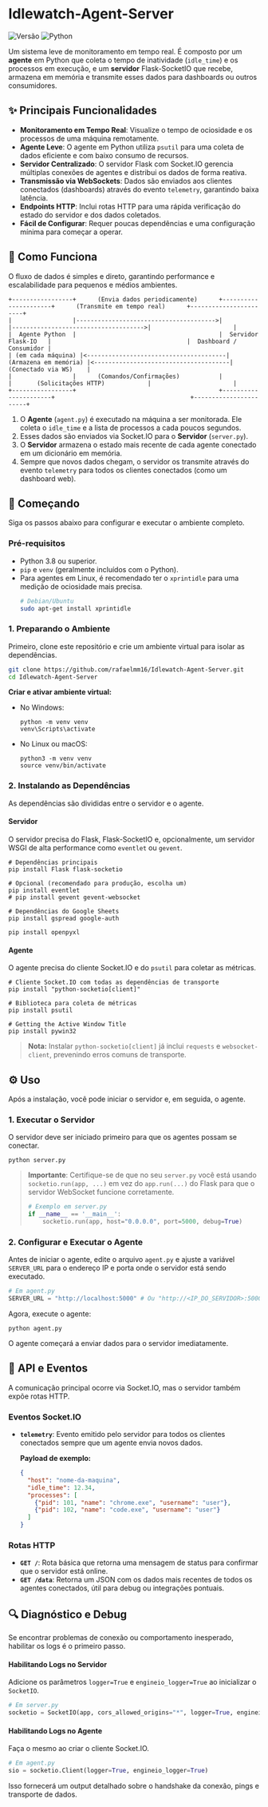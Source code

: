 # Idlewatch-Agent-Server

![Versão](https://img.shields.io/badge/version-1.0.0-blue)
![Python](https://img.shields.io/badge/python-3.8+-blue.svg)

Um sistema leve de monitoramento em tempo real. É composto por um **agente** em Python que coleta o tempo de inatividade (`idle_time`) e os processos em execução, e um **servidor** Flask-SocketIO que recebe, armazena em memória e transmite esses dados para dashboards ou outros consumidores.

## ✨ Principais Funcionalidades

-   **Monitoramento em Tempo Real**: Visualize o tempo de ociosidade e os processos de uma máquina remotamente.
-   **Agente Leve**: O agente em Python utiliza `psutil` para uma coleta de dados eficiente e com baixo consumo de recursos.
-   **Servidor Centralizado**: O servidor Flask com Socket.IO gerencia múltiplas conexões de agentes e distribui os dados de forma reativa.
-   **Transmissão via WebSockets**: Dados são enviados aos clientes conectados (dashboards) através do evento `telemetry`, garantindo baixa latência.
-   **Endpoints HTTP**: Inclui rotas HTTP para uma rápida verificação do estado do servidor e dos dados coletados.
-   **Fácil de Configurar**: Requer poucas dependências e uma configuração mínima para começar a operar.

## 🚀 Como Funciona

O fluxo de dados é simples e direto, garantindo performance e escalabilidade para pequenos e médios ambientes.

```
+-----------------+      (Envia dados periodicamente)      +----------------------+      (Transmite em tempo real)      +-----------------------+
|                 |--------------------------------------->|                      |------------------------------------->|                       |
|  Agente Python  |                                        |  Servidor Flask-IO   |                                      |  Dashboard / Consumidor |
| (em cada máquina) |<---------------------------------------| (Armazena em memória) |<--------------------------------------|   (Conectado via WS)    |
|                 |      (Comandos/Confirmações)           |                      |       (Solicitações HTTP)            |                       |
+-----------------+                                        +----------------------+                                      +-----------------------+
```

1.  O **Agente** (`agent.py`) é executado na máquina a ser monitorada. Ele coleta o `idle_time` e a lista de processos a cada poucos segundos.
2.  Esses dados são enviados via Socket.IO para o **Servidor** (`server.py`).
3.  O **Servidor** armazena o estado mais recente de cada agente conectado em um dicionário em memória.
4.  Sempre que novos dados chegam, o servidor os transmite através do evento `telemetry` para todos os clientes conectados (como um dashboard web).

## 🔧 Começando

Siga os passos abaixo para configurar e executar o ambiente completo.

### Pré-requisitos

-   Python 3.8 ou superior.
-   `pip` e `venv` (geralmente incluídos com o Python).
-   Para agentes em Linux, é recomendado ter o `xprintidle` para uma medição de ociosidade mais precisa.
    ```bash
    # Debian/Ubuntu
    sudo apt-get install xprintidle
    ```

### 1. Preparando o Ambiente

Primeiro, clone este repositório e crie um ambiente virtual para isolar as dependências.

```bash
git clone https://github.com/rafaelmm16/Idlewatch-Agent-Server.git
cd Idlewatch-Agent-Server
```

**Criar e ativar ambiente virtual:**

-   No Windows:
    ```shell
    python -m venv venv
    venv\Scripts\activate
    ```
-   No Linux ou macOS:
    ```shell
    python3 -m venv venv
    source venv/bin/activate
    ```

### 2. Instalando as Dependências

As dependências são divididas entre o servidor e o agente.

#### Servidor

O servidor precisa do Flask, Flask-SocketIO e, opcionalmente, um servidor WSGI de alta performance como `eventlet` ou `gevent`.

```shell
# Dependências principais
pip install Flask flask-socketio

# Opcional (recomendado para produção, escolha um)
pip install eventlet
# pip install gevent gevent-websocket

# Dependências do Google Sheets
pip install gspread google-auth

pip install openpyxl
```

#### Agente

O agente precisa do cliente Socket.IO e do `psutil` para coletar as métricas.

```shell
# Cliente Socket.IO com todas as dependências de transporte
pip install "python-socketio[client]"

# Biblioteca para coleta de métricas
pip install psutil

# Getting the Active Window Title
pip install pywin32
```

> **Nota:** Instalar `python-socketio[client]` já inclui `requests` e `websocket-client`, prevenindo erros comuns de transporte.

## ⚙️ Uso

Após a instalação, você pode iniciar o servidor e, em seguida, o agente.

### 1. Executar o Servidor

O servidor deve ser iniciado primeiro para que os agentes possam se conectar.

```shell
python server.py
```

> **Importante**: Certifique-se de que no seu `server.py` você está usando `socketio.run(app, ...)` em vez do `app.run(...)` do Flask para que o servidor WebSocket funcione corretamente.
>
> ```python
> # Exemplo em server.py
> if __name__ == '__main__':
>     socketio.run(app, host="0.0.0.0", port=5000, debug=True)
> ```

### 2. Configurar e Executar o Agente

Antes de iniciar o agente, edite o arquivo `agent.py` e ajuste a variável `SERVER_URL` para o endereço IP e porta onde o servidor está sendo executado.

```python
# Em agent.py
SERVER_URL = "http://localhost:5000" # Ou "http://<IP_DO_SERVIDOR>:5000"
```

Agora, execute o agente:

```shell
python agent.py
```

O agente começará a enviar dados para o servidor imediatamente.

## 📡 API e Eventos

A comunicação principal ocorre via Socket.IO, mas o servidor também expõe rotas HTTP.

### Eventos Socket.IO

-   **`telemetry`**: Evento emitido pelo servidor para todos os clientes conectados sempre que um agente envia novos dados.

    **Payload de exemplo:**
    ```json
    {
      "host": "nome-da-maquina",
      "idle_time": 12.34,
      "processes": [
        {"pid": 101, "name": "chrome.exe", "username": "user"},
        {"pid": 102, "name": "code.exe", "username": "user"}
      ]
    }
    ```

### Rotas HTTP

-   **`GET /`**: Rota básica que retorna uma mensagem de status para confirmar que o servidor está online.
-   **`GET /data`**: Retorna um JSON com os dados mais recentes de todos os agentes conectados, útil para debug ou integrações pontuais.

## 🔍 Diagnóstico e Debug

Se encontrar problemas de conexão ou comportamento inesperado, habilitar os logs é o primeiro passo.

#### Habilitando Logs no Servidor

Adicione os parâmetros `logger=True` e `engineio_logger=True` ao inicializar o `SocketIO`.

```python
# Em server.py
socketio = SocketIO(app, cors_allowed_origins="*", logger=True, engineio_logger=True)
```

#### Habilitando Logs no Agente

Faça o mesmo ao criar o cliente Socket.IO.

```python
# Em agent.py
sio = socketio.Client(logger=True, engineio_logger=True)
```

Isso fornecerá um output detalhado sobre o handshake da conexão, pings e transporte de dados.
